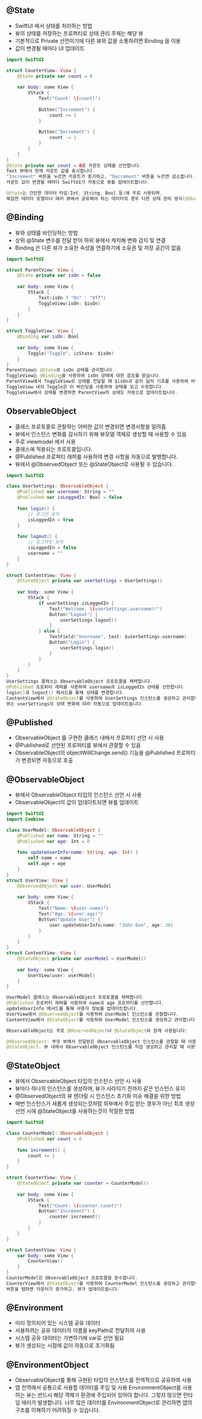 ## @State
- SwiftUI 에서 상태를 처리하는 방법 
- 뷰의 상태를 저장하는 프로퍼티로 상태 관리 주체는 해당 뷰 
- 기본적으로 Private 선언이기에 다른 뷰와 값을 소통하려면 Binding 을 이용 
- 값이 변경될 때마다 UI 업데이트 

```swift
import SwiftUI

struct CounterView: View {
    @State private var count = 0
    
    var body: some View {
        VStack {
            Text("Count: \(count)")
            
            Button("Increment") {
                count += 1
            }
            
            Button("Decrement") {
                count -= 1
            }
        }
    }
}
@State private var count = 0로 카운트 상태를 선언합니다.
Text 뷰에서 현재 카운트 값을 표시합니다.
"Increment" 버튼을 누르면 카운트가 증가하고, "Decrement" 버튼을 누르면 감소합니다.
카운트 값이 변경될 때마다 SwiftUI가 자동으로 뷰를 업데이트합니다.

@State는 간단한 데이터 타입(Int, String, Bool 등)에 주로 사용되며, 
복잡한 데이터 모델이나 여러 뷰에서 공유해야 하는 데이터의 경우 다른 상태 관리 방식(@ObservedObject, @EnvironmentObject 등)을 고려해야 합니다.
```
## @Binding
- 뷰와 상태를 바인딩하는 방법
- 상위 @State 변수를 전달 받아 하위 뷰에서 캐치해 변화 감지 및 연결
- Binding 은 다른 뷰가 소유한 속성을 연결하기에 소유권 및 저장 공간이 없음 
```swift
import SwiftUI

struct ParentView: View {
    @State private var isOn = false
    
    var body: some View {
        VStack {
            Text(isOn ? "On" : "Off")
            ToggleView(isOn: $isOn)
        }
    }
}

struct ToggleView: View {
    @Binding var isOn: Bool
    
    var body: some View {
        Toggle("Toggle", isState: $isOn)
    }
}
ParentView는 @State로 isOn 상태를 관리합니다.
ToggleView는 @Binding을 사용하여 isOn 상태에 대한 참조를 받습니다.
ParentView에서 ToggleView로 상태를 전달할 때 $isOn과 같이 달러 기호를 사용하여 바인딩을 생성합니다.
ToggleView 내의 Toggle은 이 바인딩을 사용하여 상태를 읽고 수정합니다.
ToggleView에서 상태를 변경하면 ParentView의 상태도 자동으로 업데이트됩니다.
```
## ObservableObject 
- 클래스 프로토콜로 관찰하는 어떠한 값이 변경되면 변경사항을 알려줌
- 뷰에서 인스턴스 변화를 감시하기 위해 뷰모델 객체로 생성할 때 사용할 수 있음 
- 주로 viewmodel 에서 사용
- 클래스에 적용되는 프로토콜입니다.
- @Published 프로퍼티 래퍼를 사용하여 변경 사항을 자동으로 발행합니다.
- 뷰에서 @ObservedObject 또는 @StateObject로 사용될 수 있습니다.

```swift
import SwiftUI

class UserSettings: ObservableObject {
    @Published var username: String = ""
    @Published var isLoggedIn: Bool = false
    
    func login() {
        // 로그인 로직
        isLoggedIn = true
    }
    
    func logout() {
        // 로그아웃 로직
        isLoggedIn = false
        username = ""
    }
}

struct ContentView: View {
    @StateObject private var userSettings = UserSettings()
    
    var body: some View {
        VStack {
            if userSettings.isLoggedIn {
                Text("Welcome, \(userSettings.username)!")
                Button("Logout") {
                    userSettings.logout()
                }
            } else {
                TextField("Username", text: $userSettings.username)
                Button("Login") {
                    userSettings.login()
                }
            }
        }
    }
}
UserSettings 클래스는 ObservableObject 프로토콜을 채택합니다.
@Published 프로퍼티 래퍼를 사용하여 username과 isLoggedIn 상태를 선언합니다.
login()과 logout() 메서드를 통해 상태를 변경합니다.
ContentView에서 @StateObject를 사용하여 UserSettings 인스턴스를 생성하고 관리합니다.
뷰는 userSettings의 상태 변화에 따라 자동으로 업데이트됩니다.
```
## @Published 
- ObservableObject 를 구현한 클래스 내에서 프로퍼티 선언 시 사용 
- @Published로 선언된 프로퍼티를 뷰에서 관찰할 수 있음 
- ObservableObject의 objectWillChange.send() 기능을 @Published 프로퍼티가 변경되면 자동으로 호출 

## @ObservableObject 
- 뷰에서 ObservableObject 타입의 인스턴스 선언 시 사용
- ObservableObject의 값이 업데이트되면 뷰를 업데이트
```swift
import SwiftUI
import Combine

class UserModel: ObservableObject {
    @Published var name: String = ""
    @Published var age: Int = 0
    
    func updateUserInfo(name: String, age: Int) {
        self.name = name
        self.age = age
    }
}
struct UserView: View {
    @ObservedObject var user: UserModel
    
    var body: some View {
        VStack {
            Text("Name: \(user.name)")
            Text("Age: \(user.age)")
            Button("Update User") {
                user.updateUserInfo(name: "John Doe", age: 30)
            }
        }
    }
}
struct ContentView: View {
    @StateObject private var userModel = UserModel()
    
    var body: some View {
        UserView(user: userModel)
    }
}

UserModel 클래스는 ObservableObject 프로토콜을 채택합니다.
@Published 프로퍼티 래퍼를 사용하여 name과 age 프로퍼티를 선언합니다.
updateUserInfo 메서드를 통해 사용자 정보를 업데이트합니다.
UserView에서 @ObservedObject를 사용하여 UserModel 인스턴스를 관찰합니다.
ContentView에서 @StateObject를 사용하여 UserModel 인스턴스를 생성하고 관리합니다.

ObservableObject는 주로 @ObservedObject나 @StateObject와 함께 사용됩니다:

@ObservedObject: 부모 뷰에서 전달받은 ObservableObject 인스턴스를 관찰할 때 사용합니다.
@StateObject: 뷰 내에서 ObservableObject 인스턴스를 직접 생성하고 관리할 때 사용합니다.

```

## @StateObject 
- 뷰에서 ObservableObject 타입의 인스턴스 선언 시 사용 
- 뷰마다 하나의 인스턴스를 생성하며, 뷰가 사라지기 전까지 같은 인스턴스 유지 
- @ObservedObject의 뷰 렌더링 시 인스턴스 초기화 이슈 해결을 위한 방법 
- 매번 인스턴스가 새롭게 생성되는것처럼 외부에서 주입 받는 경우가 아닌 
최초 생성 선언 시에 @StateObject를 사용하는것이 적절한 방법 
```swift
import SwiftUI

class CounterModel: ObservableObject {
    @Published var count = 0
    
    func increment() {
        count += 1
    }
}

struct CounterView: View {
    @StateObject private var counter = CounterModel()
    
    var body: some View {
        VStack {
            Text("Count: \(counter.count)")
            Button("Increment") {
                counter.increment()
            }
        }
    }
}

struct ContentView: View {
    var body: some View {
        CounterView()
    }
}
CounterModel은 ObservableObject 프로토콜을 준수합니다.
CounterView에서 @StateObject를 사용하여 CounterModel 인스턴스를 생성하고 관리합니다.
버튼을 탭하면 카운터가 증가하고, 뷰가 업데이트됩니다.
```
## @Environment 
- 미리 정의되어 있는 시스템 공유 데이터 
- 사용하려는 공유 데이터의 이름을 keyPath로 전달하여 사용 
- 시스템 공유 데이터는 가변하기에 var로 선언 필요 
- 뷰가 생성되는 시점에 값이 자동으로 초기화됨 

## @EnvironmentObject 
- ObservableObject를 통해 구현된 타입의 인스턴스를 전역적으로 공유하여 사용 
- 앱 전역에서 공통으로 사용할 데이터를 주입 및 사용 
EnvironmentObject를 사용하는 뷰는 반드시 해당 객체가 환경에 주입되어 있어야 합니다. 그렇지 않으면 런타임 에러가 발생합니다.
너무 많은 데이터를 EnvironmentObject로 관리하면 앱의 구조를 이해하기 어려워질 수 있습니다.


